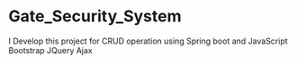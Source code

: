 # Gate_Security_System
I Develop this project for CRUD operation using Spring boot and JavaScript Bootstrap JQuery Ajax

